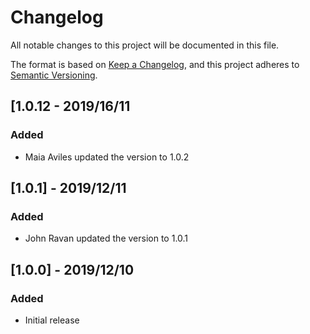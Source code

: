 # Changelog

All notable changes to this project will be documented in this file.

The format is based on [Keep a Changelog](https://keepachangelog.com/en/1.0.0/),
and this project adheres to [Semantic Versioning](https://semver.org/spec/v2.0.0.html).

## [1.0.12 - 2019/16/11

### Added

- Maia Aviles updated the version to 1.0.2

## [1.0.1] - 2019/12/11

### Added

- John Ravan updated the version to 1.0.1

## [1.0.0] - 2019/12/10

### Added

- Initial release